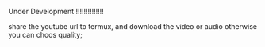 Under Development !!!!!!!!!!!!!!

share the youtube url to termux,
and download the video or audio
otherwise you can choos quality; 
